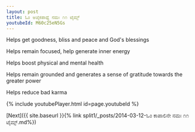 ```yaml
---
layout: post
title: ಓಂ ಅಜೈಕಪಾಧ್ಯೆ ನಮಃ ೧೧ ಟೈಮ್ಸ್
youtubeId: M60c25eN5Gs
---
```

 
 
Helps get goodness, bliss and peace and God's blessings
 
Helps remain focused, help generate inner energy 
 
Helps boost physical and mental health 
 
Helps remain grounded and generates a sense of gratitude towards the greater power 
 
Helps reduce bad karma
 
 
 
 


{% include youtubePlayer.html id=page.youtubeId %}
 
[Next]({{ site.baseurl }}{% link  split1/_posts/2014-03-12-ಓಂ ಕಾಪಾಲಿನೇ ನಮಃ ೧೧ ಟೈಮ್ಸ್.md%})
 
